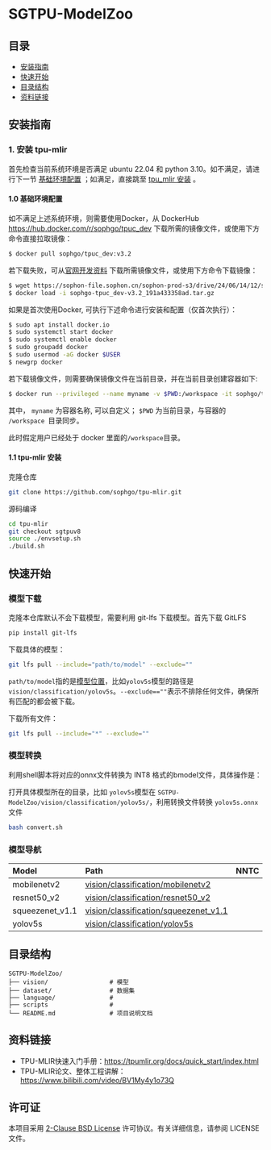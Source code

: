 # SGTPU-ModelZoo

## 目录
- [安装指南](#安装指南)
- [快速开始](#快速开始)
- [目录结构](#目录结构)
- [资料链接](#资料链接)


## 安装指南
### 1. 安装 tpu-mlir
首先检查当前系统环境是否满足 ubuntu 22.04 和 python 3.10。如不满足，请进行下一节 [基础环境配置](#10-基础环境配置) ；如满足，直接跳至 [tpu_mlir 安装](#11-tpu_mlir-安装) 。
#### 1.0 基础环境配置
如不满足上述系统环境，则需要使用Docker，从 DockerHub https://hub.docker.com/r/sophgo/tpuc_dev 下载所需的镜像文件，或使用下方命令直接拉取镜像：

```bash
$ docker pull sophgo/tpuc_dev:v3.2
```
若下载失败，可从[官网开发资料](https://developer.sophgo.com/site/index/material/86/all.html) 下载所需镜像文件，或使用下方命令下载镜像：
```bash
$ wget https://sophon-file.sophon.cn/sophon-prod-s3/drive/24/06/14/12/sophgo-tpuc_dev-v3.2_191a433358ad.tar.gz
$ docker load -i sophgo-tpuc_dev-v3.2_191a433358ad.tar.gz
```
如果是首次使用Docker, 可执行下述命令进行安装和配置（仅首次执行）：
```bash
$ sudo apt install docker.io
$ sudo systemctl start docker
$ sudo systemctl enable docker
$ sudo groupadd docker
$ sudo usermod -aG docker $USER
$ newgrp docker
```
若下载镜像文件，则需要确保镜像文件在当前目录，并在当前目录创建容器如下:
```bash
$ docker run --privileged --name myname -v $PWD:/workspace -it sophgo/tpuc_dev:v3.2
```
其中， ```myname``` 为容器名称, 可以自定义； ```$PWD``` 为当前目录，与容器的 ```/workspace ```目录同步。

此时假定用户已经处于 docker 里面的```/workspace```目录。

#### 1.1 tpu-mlir 安装

克隆仓库
```bash
git clone https://github.com/sophgo/tpu-mlir.git
```
源码编译
```bash
cd tpu-mlir
git checkout sgtpuv8
source ./envsetup.sh
./build.sh
```



## 快速开始

### 模型下载
克隆本仓库默认不会下载模型，需要利用 git-lfs 下载模型。首先下载 GitLFS
```bash
pip install git-lfs
```
下载具体的模型：
```bash
git lfs pull --include="path/to/model" --exclude=""
```
```path/to/model```指的是[模型位置](#模型导航)，比如```yolov5s```模型的路径是 ```vision/classification/yolov5s```。```--exclude==""```表示不排除任何文件，确保所有匹配的都会被下载。

下载所有文件：
```bash
git lfs pull --include="*" --exclude=""
```

### 模型转换

利用shell脚本将对应的onnx文件转换为 INT8 格式的bmodel文件，具体操作是：

打开具体模型所在的目录，比如 ```yolov5s```模型在 ```SGTPU-ModelZoo/vision/classification/yolov5s/```，利用转换文件转换 ```yolov5s.onnx``` 文件
```bash
bash convert.sh
```


### 模型导航
|Model                            |Path                                                                                                  |NNTC                |MLIR                |
|:-                               |:-                                                                                                    |:-                  |:-                  |
|mobilenetv2                          |[vision/classification/mobilenetv2](vision/classification/mobilenetv2)                            |                    |                    |
|resnet50_v2                          |[vision/classification/resnet50_v2](vision/classification/resnet50_v2)                            |                    |                    |
|squeezenet_v1.1             |[vision/classification/squeezenet_v1.1](vision/classification/squeezenet_v1.1)  |                    |                    |
|yolov5s                              |[vision/classification/yolov5s](vision/classification/yolov5s)                                    |                    |                    |


## 目录结构
```
SGTPU-ModelZoo/
├── vision/                 # 模型
├── dataset/                # 数据集
├── language/               #
├── scripts                 #
└── README.md               # 项目说明文档
```

## 资料链接

* TPU-MLIR快速入门手册：https://tpumlir.org/docs/quick_start/index.html
* TPU-MLIR论文、整体工程讲解：https://www.bilibili.com/video/BV1My4y1o73Q

## 许可证

本项目采用 [2-Clause BSD License](LICENSE) 许可协议。有关详细信息，请参阅 LICENSE 文件。


